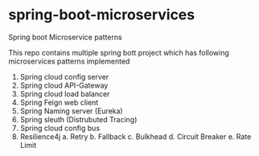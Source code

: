 # spring-boot-microservices
Spring boot Microservice patterns

This repo contains multiple spring bott project which has following microservices patterns implemented

1. Spring cloud config server
2. Spring cloud API-Gateway
3. Spring cloud load balancer
4. Spring Feign web client
5. Spring Naming server (Eureka)
6. Spring sleuth (Distrubuted Tracing)
7. Spring cloud config bus
8. Resilience4j
  a. Retry
  b. Fallback
  c. Bulkhead
  d. Circuit Breaker
  e. Rate Limit
